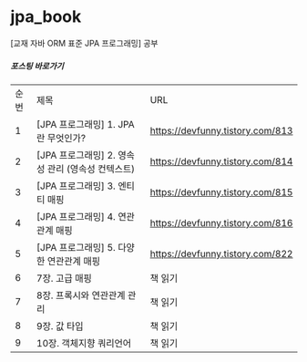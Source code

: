 # jpa_book
[교재 자바 ORM 표준 JPA 프로그래밍] 공부


##### 포스팅 바로가기
| | | |
|-|-|-|
|순번|제목|URL|
|1|[JPA 프로그래밍] 1. JPA 란 무엇인가?|https://devfunny.tistory.com/813|
|2|[JPA 프로그래밍] 2. 영속성 관리 (영속성 컨텍스트)|https://devfunny.tistory.com/814|
|3|[JPA 프로그래밍] 3. 엔티티 매핑|https://devfunny.tistory.com/815|
|4|[JPA 프로그래밍] 4. 연관관계 매핑 |https://devfunny.tistory.com/816|
|5|[JPA 프로그래밍] 5. 다양한 연관관계 매핑 |https://devfunny.tistory.com/822|
|6|7장. 고급 매핑|책 읽기|
|7|8장. 프록시와 연관관계 관리|책 읽기|
|8|9장. 값 타입|책 읽기|
|9|10장. 객체지향 쿼리언어|책 읽기|
